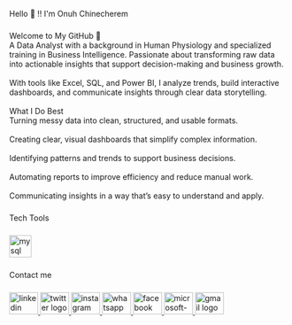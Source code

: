 <p align="left">Hello 👋 !! I'm Onuh Chinecherem</p>

###

<p align="left">Welcome to My GitHub 👋<br>A Data Analyst with a background in Human Physiology and specialized training in Business Intelligence. Passionate about transforming raw data into actionable insights that support decision-making and business growth.<br><br>With tools like Excel, SQL, and Power BI, I analyze trends, build interactive dashboards, and communicate insights through clear data storytelling.<br><br>What I Do Best<br>Turning messy data into clean, structured, and usable formats.<br><br>Creating clear, visual dashboards that simplify complex information.<br><br>Identifying patterns and trends to support business decisions.<br><br>Automating reports to improve efficiency and reduce manual work.<br><br>Communicating insights in a way that’s easy to understand and apply.</p>

###

<p align="left">Tech Tools</p>

###

<div align="left">
  <img src="https://cdn.jsdelivr.net/gh/devicons/devicon/icons/mysql/mysql-original.svg" height="40" alt="mysql logo"  />
</div>

###

<p align="left">Contact me</p>

###

<div align="left">
  <a href="https://www.linkedin.com/in/onuh-chinecherem-944bab324" target="_blank">
    <img src="https://raw.githubusercontent.com/maurodesouza/profile-readme-generator/master/src/assets/icons/social/linkedin/default.svg" width="52" height="40" alt="linkedin logo"  />
  </a>
  <a href="https://x.com/Chinechere84764" target="_blank">
    <img src="https://raw.githubusercontent.com/maurodesouza/profile-readme-generator/master/src/assets/icons/social/twitter/default.svg" width="52" height="40" alt="twitter logo"  />
  </a>
  <a href="https://www.instagram.com/digital_with_nira" target="_blank">
    <img src="https://raw.githubusercontent.com/maurodesouza/profile-readme-generator/master/src/assets/icons/social/instagram/default.svg" width="52" height="40" alt="instagram logo"  />
  </a>
  <a href="https://wa.me/2349060777306" target="_blank">
    <img src="https://raw.githubusercontent.com/maurodesouza/profile-readme-generator/master/src/assets/icons/social/whatsapp/default.svg" width="52" height="40" alt="whatsapp logo"  />
  </a>
  <a href="https://www.facebook.com/nira.candy.9" target="_blank">
    <img src="https://raw.githubusercontent.com/maurodesouza/profile-readme-generator/master/src/assets/icons/social/facebook/default.svg" width="52" height="40" alt="facebook logo"  />
  </a>
  <a href="onuhchinecherem123@outlook.com" target="_blank">
    <img src="https://raw.githubusercontent.com/maurodesouza/profile-readme-generator/master/src/assets/icons/social/microsoft-outlook/default.svg" width="52" height="40" alt="microsoft-outlook logo"  />
  </a>
  <a href="onuhchinecherem123@gmail.com" target="_blank">
    <img src="https://raw.githubusercontent.com/maurodesouza/profile-readme-generator/master/src/assets/icons/social/gmail/default.svg" width="52" height="40" alt="gmail logo"  />
  </a>
</div>

###
